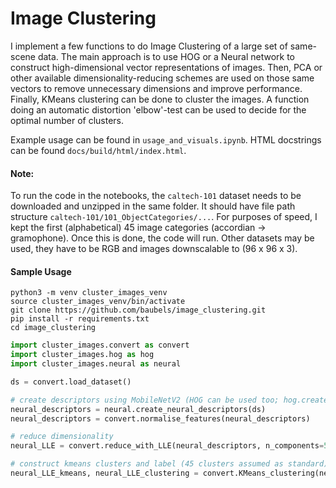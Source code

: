 # Image Clustering

I implement a few functions to do Image Clustering of a large set of same-scene data. The main approach is to use HOG or a Neural network to construct high-dimensional vector representations of images. Then, PCA or other available dimensionality-reducing schemes are used on those same vectors to remove unnecessary dimensions and improve performance. Finally, KMeans clustering can be done to cluster the images. A function doing an automatic distortion 'elbow'-test can be used to decide for the optimal number of clusters.

Example usage can be found in `usage_and_visuals.ipynb`. HTML docstrings can be found `docs/build/html/index.html`.

#### Note:
To run the code in the notebooks, the `caltech-101` dataset needs to be downloaded and unzipped in the same folder.
It should have file path structure `caltech-101/101_ObjectCategories/...`. For purposes of speed, I kept the first (alphabetical) 45 image categories (accordian -> gramophone). Once this is done, the code will run. Other datasets may be used, they have to be RGB and images downscalable to (96 x 96 x 3).

#### Sample Usage

```
python3 -m venv cluster_images_venv
source cluster_images_venv/bin/activate
git clone https://github.com/baubels/image_clustering.git
pip install -r requirements.txt
cd image_clustering
```

```python
import cluster_images.convert as convert
import cluster_images.hog as hog
import cluster_images.neural as neural

ds = convert.load_dataset()

# create descriptors using MobileNetV2 (HOG can be used too; hog.create_HOG_descriptors(data))
neural_descriptors = neural.create_neural_descriptors(ds) 
neural_descriptors = convert.normalise_features(neural_descriptors)       

# reduce dimensionality
neural_LLE = convert.reduce_with_LLE(neural_descriptors, n_components=50)    # can also try .reduce_with_PCA, .reduce_with_Spectral

# construct kmeans clusters and label (45 clusters assumed as standard)
neural_LLE_kmeans, neural_LLE_clustering = convert.KMeans_clustering(neural_LLE, n_clusters=45)
```